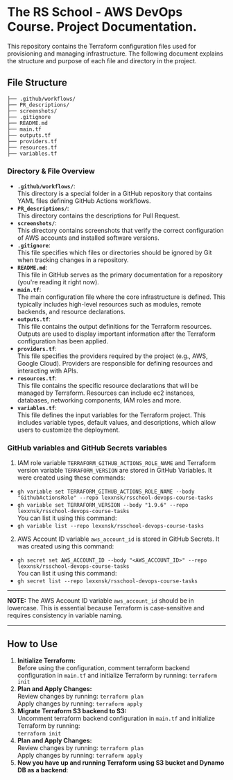 # The RS School - AWS DevOps Course. Project Documentation.

This repository contains the Terraform configuration files used for provisioning and managing infrastructure. The following document explains the structure and purpose of each file and directory in the project.

## File Structure
```
├── .github/workflows/
├── PR_descriptions/
├── screenshots/
├── .gitignore
├── README.md
├── main.tf
├── outputs.tf
├── providers.tf
├── resources.tf
├── variables.tf
```

### Directory & File Overview

- **```.github/workflows/```**:  
  This directory is a special folder in a GitHub repository that contains YAML files defining GitHub Actions workflows. 
- **```PR_descriptions/```**:  
  This directory contains the descriptions for Pull Request.
- **```screenshots/```**:  
  This directory contains screenshots that verify the correct configuration of AWS accounts and installed software versions.
- **```.gitignore```**:  
  This file specifies which files or directories should be ignored by Git when tracking changes in a repository.
- **```README.md```**:  
  This file in GitHub serves as the primary documentation for a repository (you're reading it right now).
- **```main.tf```**:  
  The main configuration file where the core infrastructure is defined. This typically includes high-level resources such as modules, remote backends, and resource declarations.
- **```outputs.tf```**:  
  This file contains the output definitions for the Terraform resources. Outputs are used to display important information after the Terraform configuration has been applied.
- **```providers.tf```**:  
  This file specifies the providers required by the project (e.g., AWS, Google Cloud). Providers are responsible for defining resources and interacting with APIs.
- **```resources.tf```**:  
  This file contains the specific resource declarations that will be managed by Terraform. Resources can include ec2 instances, databases, networking components, IAM roles and more.
- **```variables.tf```**:  
  This file defines the input variables for the Terraform project. This includes variable types, default values, and descriptions, which allow users to customize the deployment.

### GitHub variables and GitHub Secrets variables
 1. IAM role variable ```TERRAFORM_GITHUB_ACTIONS_ROLE_NAME``` and Terraform version variable ```TERRAFORM_VERSION``` are stored in GitHub Variables. It were created using these commands:  
- ```gh variable set TERRAFORM_GITHUB_ACTIONS_ROLE_NAME --body "GithubActionsRole" --repo lexxnsk/rsschool-devops-course-tasks```  
- ```gh variable set TERRAFORM_VERSION --body "1.9.6" --repo lexxnsk/rsschool-devops-course-tasks```  
You can list it using this command:  
- ```gh variable list --repo lexxnsk/rsschool-devops-course-tasks```  
2. AWS Account ID variable ```aws_account_id``` is stored in GitHub Secrets. It was created using this command:  
- ```gh secret set AWS_ACCOUNT_ID --body "<AWS_ACCOUNT_ID>" --repo lexxnsk/rsschool-devops-course-tasks```  
You can list it using this command:  
- ```gh secret list --repo lexxnsk/rsschool-devops-course-tasks```  

---
**NOTE:**
The AWS Account ID variable ```aws_account_id``` should be in lowercase. This is essential because Terraform is case-sensitive and requires consistency in variable naming.

---

## How to Use

1. **Initialize Terraform:**  
   Before using the configuration, comment terraform backend configuration in ```main.tf``` and initialize Terraform by running:
   ```terraform init```
2. **Plan and Apply Changes:**  
   Review changes by running:
   ```terraform plan```  
   Apply changes by running:
   ```terraform apply```
3. **Migrate Terraform S3 backend to S3:**  
   Uncomment terraform backend configuration in ```main.tf``` and initialize Terraform by running:  
   ```terraform init```
4. **Plan and Apply Changes:**  
   Review changes by running:
   ```terraform plan```  
   Apply changes by running:
   ```terraform apply```
5. **Now you have up and running Terraform using S3 bucket and Dynamo DB as a backend**:  
